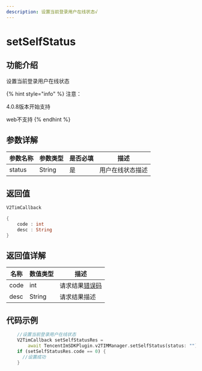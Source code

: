 ```yaml
---
description: 设置当前登录用户在线状态√
---
```


# setSelfStatus

## 功能介绍

设置当前登录用户在线状态

{% hint style="info" %}
注意：

4.0.8版本开始支持

web不支持
{% endhint %}

## 参数详解

| 参数名称   | 参数类型   | 是否必填 | 描述        |
| ------ | ------ | ---- | --------- |
| status | String | 是    |  用户在线状态描述 |

## 返回值

```dart
V2TimCallback

{
    code : int
    desc : String
}
```

## 返回值详解

| 名称   | 数值类型   | 描述                                                             |
| ---- | ------ | -------------------------------------------------------------- |
| code | int    | 请求结果[错误码](https://cloud.tencent.com/document/product/269/1671) |
| desc | String | 请求结果描述                                                         |

## 代码示例  &#x20;

```dart
    //设置当前登录用户在线状态
    V2TimCallback setSelfStatusRes =
        await TencentImSDKPlugin.v2TIMManager.setSelfStatus(status: "");// 用户在线状态描述
    if (setSelfStatusRes.code == 0) {
      //设置成功
    }
```
